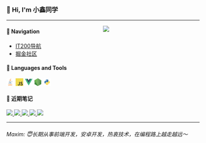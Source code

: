 

### 👋 Hi, I'm 小鑫同学

---
[<img align="right" width="50%" src="https://github-readme-stats.vercel.app/api?username=OSpoon&show_icons=true">](https://metrics.lecoq.io/ouuan?template=classic)

#### 🌱 Navigation
- [IT200导航](http://it200.cn/)
- [掘金社区](https://juejin.cn/user/3966693685871694)



#### 🚀 Languages and Tools

<code><img height="20" src="https://raw.githubusercontent.com/github/explore/80688e429a7d4ef2fca1e82350fe8e3517d3494d/topics/java/java.png"></code>
<code><img height="20" src="https://raw.githubusercontent.com/github/explore/80688e429a7d4ef2fca1e82350fe8e3517d3494d/topics/javascript/javascript.png"></code>
<code><img height="20" src="https://raw.githubusercontent.com/github/explore/80688e429a7d4ef2fca1e82350fe8e3517d3494d/topics/vue/vue.png"></code>
<code><img height="20" src="https://raw.githubusercontent.com/github/explore/80688e429a7d4ef2fca1e82350fe8e3517d3494d/topics/nodejs/nodejs.png"></code>
<code><img height="20" src="https://raw.githubusercontent.com/github/explore/80688e429a7d4ef2fca1e82350fe8e3517d3494d/topics/python/python.png"></code>

#### 🚀 近期笔记

<a target="_blank" href="https://it200.cn/">
  <img src="https://github-readme-recent-article.vercel.app/blog/0">
</a>

<a target="_blank" href="https://it200.cn/">
  <img src="https://github-readme-recent-article.vercel.app/blog/1">
</a>

<a target="_blank" href="https://it200.cn/">
  <img src="https://github-readme-recent-article.vercel.app/blog/2">
</a>

<a target="_blank" href="https://it200.cn/">
  <img src="https://github-readme-recent-article.vercel.app/blog/3">
</a>

<a target="_blank" href="https://it200.cn/">
  <img src="https://github-readme-recent-article.vercel.app/blog/4">
</a>

---
###### Maxim: 😇长期从事前端开发，安卓开发，热衷技术，在编程路上越走越远～

